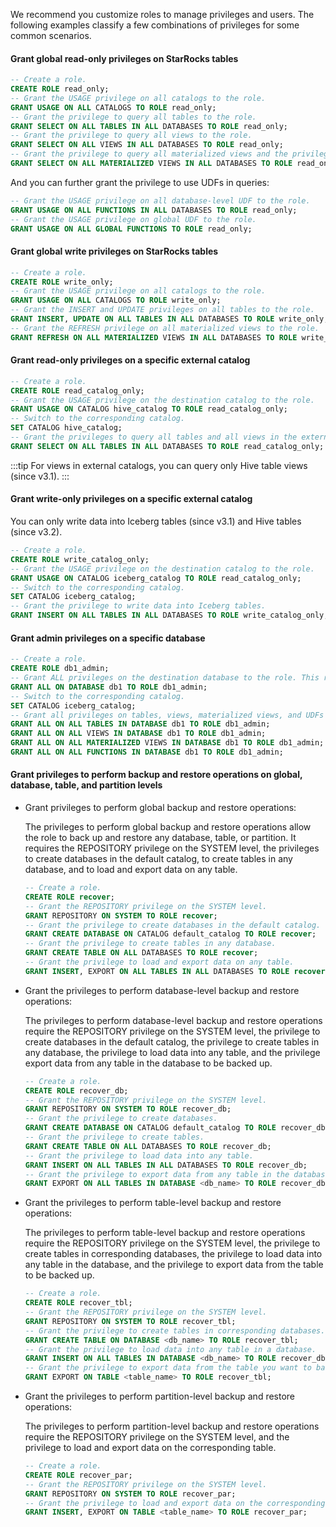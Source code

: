 
We recommend you customize roles to manage privileges and users. The following examples classify a few combinations of privileges for some common scenarios.

#### Grant global read-only privileges on StarRocks tables

   ```SQL
   -- Create a role.
   CREATE ROLE read_only;
   -- Grant the USAGE privilege on all catalogs to the role.
   GRANT USAGE ON ALL CATALOGS TO ROLE read_only;
   -- Grant the privilege to query all tables to the role.
   GRANT SELECT ON ALL TABLES IN ALL DATABASES TO ROLE read_only;
   -- Grant the privilege to query all views to the role.
   GRANT SELECT ON ALL VIEWS IN ALL DATABASES TO ROLE read_only;
   -- Grant the privilege to query all materialized views and the privilege to accelerate queries with them to the role.
   GRANT SELECT ON ALL MATERIALIZED VIEWS IN ALL DATABASES TO ROLE read_only;
   ```

   And you can further grant the privilege to use UDFs in queries:

   ```SQL
   -- Grant the USAGE privilege on all database-level UDF to the role.
   GRANT USAGE ON ALL FUNCTIONS IN ALL DATABASES TO ROLE read_only;
   -- Grant the USAGE privilege on global UDF to the role.
   GRANT USAGE ON ALL GLOBAL FUNCTIONS TO ROLE read_only;
   ```

#### Grant global write privileges on StarRocks tables

   ```SQL
   -- Create a role.
   CREATE ROLE write_only;
   -- Grant the USAGE privilege on all catalogs to the role.
   GRANT USAGE ON ALL CATALOGS TO ROLE write_only;
   -- Grant the INSERT and UPDATE privileges on all tables to the role.
   GRANT INSERT, UPDATE ON ALL TABLES IN ALL DATABASES TO ROLE write_only;
   -- Grant the REFRESH privilege on all materialized views to the role.
   GRANT REFRESH ON ALL MATERIALIZED VIEWS IN ALL DATABASES TO ROLE write_only;
   ```

#### Grant read-only privileges on a specific external catalog

   ```SQL
   -- Create a role.
   CREATE ROLE read_catalog_only;
   -- Grant the USAGE privilege on the destination catalog to the role.
   GRANT USAGE ON CATALOG hive_catalog TO ROLE read_catalog_only;
   -- Switch to the corresponding catalog.
   SET CATALOG hive_catalog;
   -- Grant the privileges to query all tables and all views in the external catalog.
   GRANT SELECT ON ALL TABLES IN ALL DATABASES TO ROLE read_catalog_only;
   ```

   :::tip
   For views in external catalogs, you can query only Hive table views (since v3.1).
   :::

#### Grant write-only privileges on a specific external catalog

You can only write data into Iceberg tables (since v3.1) and Hive tables (since v3.2).

   ```SQL
   -- Create a role.
   CREATE ROLE write_catalog_only;
   -- Grant the USAGE privilege on the destination catalog to the role.
   GRANT USAGE ON CATALOG iceberg_catalog TO ROLE read_catalog_only;
   -- Switch to the corresponding catalog.
   SET CATALOG iceberg_catalog;
   -- Grant the privilege to write data into Iceberg tables.
   GRANT INSERT ON ALL TABLES IN ALL DATABASES TO ROLE write_catalog_only;
   ```

#### Grant admin privileges on a specific database

   ```SQL
   -- Create a role.
   CREATE ROLE db1_admin;
   -- Grant ALL privileges on the destination database to the role. This role can create tables, views, materialized views, and UDFs in this database. And it also can drop or modify this database.
   GRANT ALL ON DATABASE db1 TO ROLE db1_admin;
   -- Switch to the corresponding catalog.
   SET CATALOG iceberg_catalog;
   -- Grant all privileges on tables, views, materialized views, and UDFs in this database to the role.
   GRANT ALL ON ALL TABLES IN DATABASE db1 TO ROLE db1_admin;
   GRANT ALL ON ALL VIEWS IN DATABASE db1 TO ROLE db1_admin;
   GRANT ALL ON ALL MATERIALIZED VIEWS IN DATABASE db1 TO ROLE db1_admin;
   GRANT ALL ON ALL FUNCTIONS IN DATABASE db1 TO ROLE db1_admin;
   ```



#### Grant privileges to perform backup and restore operations on global, database, table, and partition levels

- Grant privileges to perform global backup and restore operations:

     The privileges to perform global backup and restore operations allow the role to back up and restore any database, table, or partition. It requires the REPOSITORY privilege on the SYSTEM level, the privileges to create databases in the default catalog, to create tables in any database, and to load and export data on any table.

     ```SQL
     -- Create a role.
     CREATE ROLE recover;
     -- Grant the REPOSITORY privilege on the SYSTEM level.
     GRANT REPOSITORY ON SYSTEM TO ROLE recover;
     -- Grant the privilege to create databases in the default catalog.
     GRANT CREATE DATABASE ON CATALOG default_catalog TO ROLE recover;
     -- Grant the privilege to create tables in any database.
     GRANT CREATE TABLE ON ALL DATABASES TO ROLE recover;
     -- Grant the privilege to load and export data on any table.
     GRANT INSERT, EXPORT ON ALL TABLES IN ALL DATABASES TO ROLE recover;
     ```

- Grant the privileges to perform database-level backup and restore operations:

     The privileges to perform database-level backup and restore operations require the REPOSITORY privilege on the SYSTEM level, the privilege to create databases in the default catalog, the privilege to create tables in any database, the privilege to load data into any table, and the privilege export data from any table in the database to be backed up.

     ```SQL
     -- Create a role.
     CREATE ROLE recover_db;
     -- Grant the REPOSITORY privilege on the SYSTEM level.
     GRANT REPOSITORY ON SYSTEM TO ROLE recover_db;
     -- Grant the privilege to create databases.
     GRANT CREATE DATABASE ON CATALOG default_catalog TO ROLE recover_db;
     -- Grant the privilege to create tables.
     GRANT CREATE TABLE ON ALL DATABASES TO ROLE recover_db;
     -- Grant the privilege to load data into any table.
     GRANT INSERT ON ALL TABLES IN ALL DATABASES TO ROLE recover_db;
     -- Grant the privilege to export data from any table in the database to be backed up.
     GRANT EXPORT ON ALL TABLES IN DATABASE <db_name> TO ROLE recover_db;
     ```

- Grant the privileges to perform table-level backup and restore operations:

     The privileges to perform table-level backup and restore operations require the REPOSITORY privilege on the SYSTEM level, the privilege to create tables in corresponding databases, the privilege to load data into any table in the database, and the privilege to export data from the table to be backed up.

     ```SQL
     -- Create a role.
     CREATE ROLE recover_tbl;
     -- Grant the REPOSITORY privilege on the SYSTEM level.
     GRANT REPOSITORY ON SYSTEM TO ROLE recover_tbl;
     -- Grant the privilege to create tables in corresponding databases.
     GRANT CREATE TABLE ON DATABASE <db_name> TO ROLE recover_tbl;
     -- Grant the privilege to load data into any table in a database.
     GRANT INSERT ON ALL TABLES IN DATABASE <db_name> TO ROLE recover_db;
     -- Grant the privilege to export data from the table you want to back up.
     GRANT EXPORT ON TABLE <table_name> TO ROLE recover_tbl;     
     ```

- Grant the privileges to perform partition-level backup and restore operations:

     The privileges to perform partition-level backup and restore operations require the REPOSITORY privilege on the SYSTEM level, and the privilege to load and export data on the corresponding table.

     ```SQL
     -- Create a role.
     CREATE ROLE recover_par;
     -- Grant the REPOSITORY privilege on the SYSTEM level.
     GRANT REPOSITORY ON SYSTEM TO ROLE recover_par;
     -- Grant the privilege to load and export data on the corresponding table.
     GRANT INSERT, EXPORT ON TABLE <table_name> TO ROLE recover_par;
     ```
